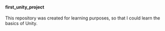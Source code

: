 #### first_unity_project

This repository was created for learning purposes, so that I could learn the basics of Unity.
